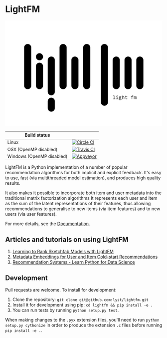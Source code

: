 # LightFM

![LightFM logo](lightfm.png)

| Build status | |
|---|---|
| Linux |[![Circle CI](https://circleci.com/gh/lyst/lightfm.svg?style=svg)](https://circleci.com/gh/lyst/lightfm)|
| OSX (OpenMP disabled)|[![Travis CI](https://travis-ci.org/lyst/lightfm.svg?branch=master)](https://travis-ci.org/lyst/lightfm)|
| Windows (OpenMP disabled) |[![Appveyor](https://ci.appveyor.com/api/projects/status/6cqpqb6969i1h4p7/branch/master?svg=true)](https://ci.appveyor.com/project/maciejkula/lightfm/branch/master)|

LightFM is a Python implementation of a number of popular recommendation algorithms for both implicit and explicit feedback. It's easy to use, fast (via multithreaded model estimation), and produces high quality results.

It also makes it possible to incorporate both item and user metadata into the traditional matrix factorization algorithms It represents each user and item as the sum of the latent representations of their features, thus allowing recommendations to generalise to new items (via item features) and to new users (via user features).

For more details, see the [Documentation](http://lyst.github.io/lightfm/docs/home.html).

## Articles and tutorials on using LightFM
1. [Learning to Rank Sketchfab Models with LightFM](http://blog.ethanrosenthal.com/2016/11/07/implicit-mf-part-2/)
2. [Metadata Embeddings for User and Item Cold-start Recommendations](http://building-babylon.net/2016/01/26/metadata-embeddings-for-user-and-item-cold-start-recommendations/)
3. [Recommendation Systems - Learn Python for Data Science](https://www.youtube.com/watch?v=9gBC9R-msAk)

## Development
Pull requests are welcome. To install for development:

1. Clone the repository: `git clone git@github.com:lyst/lightfm.git`
2. Install it for development using pip: `cd lightfm && pip install -e .`
3. You can run tests by running `python setup.py test`.

When making changes to the `.pyx` extension files, you'll need to run `python setup.py cythonize` in order to produce the extension `.c` files before running `pip install -e .`.
